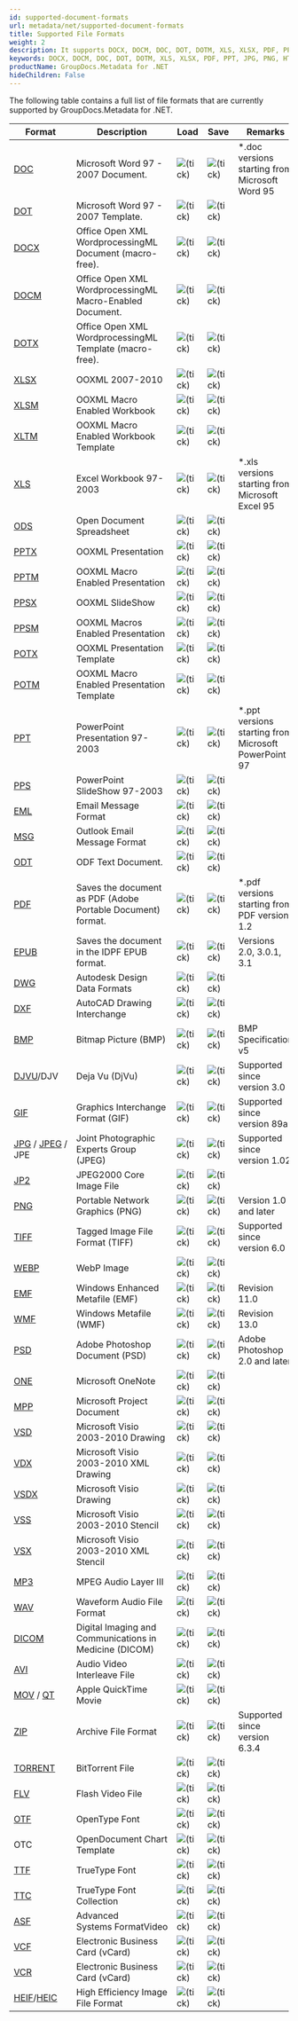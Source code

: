 ```yaml
---
id: supported-document-formats
url: metadata/net/supported-document-formats
title: Supported File Formats
weight: 2
description: It supports DOCX, DOCM, DOC, DOT, DOTM, XLS, XLSX, PDF, PPT, JPG, PNG, HTML, EML and many more.
keywords: DOCX, DOCM, DOC, DOT, DOTM, XLS, XLSX, PDF, PPT, JPG, PNG, HTML, EML 
productName: GroupDocs.Metadata for .NET
hideChildren: False
---
```

The following table contains a full list of file formats that are currently supported by GroupDocs.Metadata for .NET.

| Format | Description | Load | Save | Remarks |
| --- | --- | --- | --- | --- |
| [DOC](https://docs.fileformat.com/word-processing/doc/) | Microsoft Word 97 - 2007 Document. | ![(tick)](/metadata/net/images/check.png) | ![(tick)](/metadata/net/images/check.png) | \*.doc versions starting from Microsoft Word 95 |
| [DOT](https://docs.fileformat.com/word-processing/dot/) | Microsoft Word 97 - 2007 Template. | ![(tick)](/metadata/net/images/check.png) | ![(tick)](/metadata/net/images/check.png) |   |
| [DOCX](https://docs.fileformat.com/word-processing/docx/) | Office Open XML WordprocessingML Document (macro-free). | ![(tick)](/metadata/net/images/check.png) | ![(tick)](/metadata/net/images/check.png) |   |
| [DOCM](https://docs.fileformat.com/word-processing/docm/) | Office Open XML WordprocessingML Macro-Enabled Document. | ![(tick)](/metadata/net/images/check.png) | ![(tick)](/metadata/net/images/check.png) |   |
| [DOTX](https://docs.fileformat.com/word-processing/dotx/) | Office Open XML WordprocessingML Template (macro-free). | ![(tick)](/metadata/net/images/check.png) | ![(tick)](/metadata/net/images/check.png) |   |
| [XLSX](https://docs.fileformat.com/spreadsheet/xlsx/) | OOXML 2007-2010 | ![(tick)](/metadata/net/images/check.png) | ![(tick)](/metadata/net/images/check.png) |   |
| [XLSM](https://docs.fileformat.com/spreadsheet/xlsm/) | OOXML Macro Enabled Workbook | ![(tick)](/metadata/net/images/check.png) | ![(tick)](/metadata/net/images/check.png) |   |
| [XLTM](https://docs.fileformat.com/spreadsheet/xltm/) | OOXML Macro Enabled Workbook Template | ![(tick)](/metadata/net/images/check.png) | ![(tick)](/metadata/net/images/check.png) |   |
| [XLS](https://docs.fileformat.com/spreadsheet/xls/) | Excel Workbook 97-2003 | ![(tick)](/metadata/net/images/check.png) | ![(tick)](/metadata/net/images/check.png) | \*.xls versions starting from Microsoft Excel 95 |
| [ODS](https://docs.fileformat.com/spreadsheet/ods/) | Open Document Spreadsheet | ![(tick)](/metadata/net/images/check.png) | ![(tick)](/metadata/net/images/check.png) |   |
| [PPTX](https://docs.fileformat.com/presentation/pptx/) | OOXML Presentation | ![(tick)](/metadata/net/images/check.png) | ![(tick)](/metadata/net/images/check.png) |   |
| [PPTM](https://docs.fileformat.com/presentation/pptm/) | OOXML Macro Enabled Presentation | ![(tick)](/metadata/net/images/check.png) | ![(tick)](/metadata/net/images/check.png) |   |
| [PPSX](https://docs.fileformat.com/presentation/ppsx/) | OOXML SlideShow | ![(tick)](/metadata/net/images/check.png) | ![(tick)](/metadata/net/images/check.png) |   |
| [PPSM](https://docs.fileformat.com/presentation/ppsm/) | OOXML Macros Enabled Presentation | ![(tick)](/metadata/net/images/check.png) | ![(tick)](/metadata/net/images/check.png) |   |
| [POTX](https://docs.fileformat.com/presentation/potx/) | OOXML Presentation Template | ![(tick)](/metadata/net/images/check.png) | ![(tick)](/metadata/net/images/check.png) |   |
| [POTM](https://docs.fileformat.com/presentation/potm/) | OOXML Macro Enabled Presentation Template | ![(tick)](/metadata/net/images/check.png) | ![(tick)](/metadata/net/images/check.png) |   |
| [PPT](https://docs.fileformat.com/presentation/ppt/) | PowerPoint Presentation 97-2003 | ![(tick)](/metadata/net/images/check.png) | ![(tick)](/metadata/net/images/check.png) | \*.ppt versions starting from Microsoft PowerPoint 97 |
| [PPS](https://docs.fileformat.com/presentation/pps/) | PowerPoint SlideShow 97-2003 | ![(tick)](/metadata/net/images/check.png) | ![(tick)](/metadata/net/images/check.png) |   |
| [EML](https://docs.fileformat.com/email/eml/) | Email Message Format | ![(tick)](/metadata/net/images/check.png) | ![(tick)](/metadata/net/images/check.png) |   |
| [MSG](https://docs.fileformat.com/email/msg/) | Outlook Email Message Format | ![(tick)](/metadata/net/images/check.png) | ![(tick)](/metadata/net/images/check.png) |   |
| [ODT](https://docs.fileformat.com/word-processing/odt/) | ODF Text Document. | ![(tick)](/metadata/net/images/check.png) | ![(tick)](/metadata/net/images/check.png) |   |
| [PDF](https://docs.fileformat.com/pdf/) | Saves the document as PDF (Adobe Portable Document) format. | ![(tick)](/metadata/net/images/check.png) | ![(tick)](/metadata/net/images/check.png) | \*.pdf versions starting from PDF version 1.2 |
| [EPUB](https://docs.fileformat.com/ebook/epub/) | Saves the document in the IDPF EPUB format. | ![(tick)](/metadata/net/images/check.png) | ![(tick)](/metadata/net/images/check.png) | Versions 2.0, 3.0.1, 3.1 |
| [DWG](https://docs.fileformat.com/cad/dwg/) | Autodesk Design Data Formats | ![(tick)](/metadata/net/images/check.png) | ![(tick)](/metadata/net/images/check.png) |   |
| [DXF](https://docs.fileformat.com/cad/dxf/) | AutoCAD Drawing Interchange | ![(tick)](/metadata/net/images/check.png) | ![(tick)](/metadata/net/images/check.png) |   |
| [BMP](https://docs.fileformat.com/image/bmp/) | Bitmap Picture (BMP) | ![(tick)](/metadata/net/images/check.png) | ![(tick)](/metadata/net/images/check.png) | BMP Specification v5 |
| [DJVU](https://docs.fileformat.com/image/djvu/)/DJV | Deja Vu (DjVu) | ![(tick)](/metadata/net/images/check.png) | ![(tick)](/metadata/net/images/check.png) | Supported since version 3.0 |
| [GIF](https://docs.fileformat.com/image/gif/) | Graphics Interchange Format (GIF) | ![(tick)](/metadata/net/images/check.png) | ![(tick)](/metadata/net/images/check.png) | Supported since version 89a |
| [JPG](https://docs.fileformat.com/image/jpeg) / [JPEG](https://docs.fileformat.com/image/jpeg) / JPE   | Joint Photographic Experts Group (JPEG) | ![(tick)](/metadata/net/images/check.png) | ![(tick)](/metadata/net/images/check.png) | Supported since version 1.02 |
| [JP2](https://docs.fileformat.com/image/jp2/) | JPEG2000 Core Image File | ![(tick)](/metadata/net/images/check.png) | ![(tick)](/metadata/net/images/check.png) |   |
| [PNG](https://docs.fileformat.com/image/png/) | Portable Network Graphics (PNG) | ![(tick)](/metadata/net/images/check.png) | ![(tick)](/metadata/net/images/check.png) | Version 1.0 and later  |
| [TIFF](https://docs.fileformat.com/image/tiff/) | Tagged Image File Format (TIFF) | ![(tick)](/metadata/net/images/check.png) | ![(tick)](/metadata/net/images/check.png) | Supported since version 6.0 |
| [WEBP](https://docs.fileformat.com/image/webp/) | WebP Image | ![(tick)](/metadata/net/images/check.png) | ![(tick)](/metadata/net/images/check.png) |   |
| [EMF](https://docs.fileformat.com/image/emf/) | Windows Enhanced Metafile (EMF) | ![(tick)](/metadata/net/images/check.png) | ![(tick)](/metadata/net/images/check.png) | Revision 11.0 |
| [WMF](https://docs.fileformat.com/image/wmf/) | Windows Metafile (WMF) | ![(tick)](/metadata/net/images/check.png) | ![(tick)](/metadata/net/images/check.png) | Revision 13.0 |
| [PSD](https://docs.fileformat.com/image/psd/) | Adobe Photoshop Document (PSD) | ![(tick)](/metadata/net/images/check.png) | ![(tick)](/metadata/net/images/check.png) | Adobe Photoshop 2.0 and later |
| [ONE](https://docs.fileformat.com/note-taking/one/) | Microsoft OneNote | ![(tick)](/metadata/net/images/check.png) | ![(tick)](/metadata/net/images/check.png) |   |
| [MPP](https://docs.fileformat.com/project-management/mpp/) | Microsoft Project Document | ![(tick)](/metadata/net/images/check.png) | ![(tick)](/metadata/net/images/check.png) |   |
| [VSD](https://docs.fileformat.com/image/vsd/) | Microsoft Visio 2003-2010 Drawing | ![(tick)](/metadata/net/images/check.png) | ![(tick)](/metadata/net/images/check.png) |   |
| [VDX](https://docs.fileformat.com/image/vdx/) | Microsoft Visio 2003-2010 XML Drawing | ![(tick)](/metadata/net/images/check.png) | ![(tick)](/metadata/net/images/check.png) |   |
| [VSDX](https://docs.fileformat.com/image/vsdx/) | Microsoft Visio Drawing | ![(tick)](/metadata/net/images/check.png) | ![(tick)](/metadata/net/images/check.png) |   |
| [VSS](https://docs.fileformat.com/image/vss/) | Microsoft Visio 2003-2010 Stencil | ![(tick)](/metadata/net/images/check.png) | ![(tick)](/metadata/net/images/check.png) |   |
| [VSX](https://docs.fileformat.com/image/vsx/) | Microsoft Visio 2003-2010 XML Stencil | ![(tick)](/metadata/net/images/check.png) | ![(tick)](/metadata/net/images/check.png) |   |
| [MP3](https://docs.fileformat.com/audio/mp3/) | MPEG Audio Layer III | ![(tick)](/metadata/net/images/check.png) | ![(tick)](/metadata/net/images/check.png) |   |
| [WAV](https://docs.fileformat.com/audio/wav/) | Waveform Audio File Format | ![(tick)](/metadata/net/images/check.png) | ![(tick)](/metadata/net/images/check.png) |   |
| [DICOM](https://docs.fileformat.com/image/dcm/) | Digital Imaging and Communications in Medicine (DICOM) | ![(tick)](/metadata/net/images/check.png) | ![(tick)](/metadata/net/images/check.png) |   |
| [AVI](https://docs.fileformat.com/video/avi/) | Audio Video Interleave File | ![(tick)](/metadata/net/images/check.png) | ![(tick)](/metadata/net/images/check.png) |   |
| [MOV](https://docs.fileformat.com/video/mov/) / [QT](https://docs.fileformat.com/video/qt/) | Apple QuickTime Movie | ![(tick)](/metadata/net/images/check.png) | ![(tick)](/metadata/net/images/check.png) |   |
| [ZIP](https://docs.fileformat.com/compression/zip/) | Archive File Format | ![(tick)](/metadata/net/images/check.png) | ![(tick)](/metadata/net/images/check.png) | Supported since version 6.3.4 |
| [TORRENT](https://docs.fileformat.com/misc/torrent/) | BitTorrent File | ![(tick)](/metadata/net/images/check.png) | ![(tick)](/metadata/net/images/check.png) |   |
| [FLV](https://docs.fileformat.com/video/flv/) | Flash Video File | ![(tick)](/metadata/net/images/check.png) | ![(tick)](/metadata/net/images/check.png) |   |
| [OTF](https://docs.fileformat.com/font/otf/) | OpenType Font | ![(tick)](/metadata/net/images/check.png) | ![(tick)](/metadata/net/images/check.png) |   |
| OTC | OpenDocument Chart Template | ![(tick)](/metadata/net/images/check.png) | ![(tick)](/metadata/net/images/check.png) |   |
| [TTF](https://docs.fileformat.com/font/ttf/) | TrueType Font | ![(tick)](/metadata/net/images/check.png) | ![(tick)](/metadata/net/images/check.png) |   |
| [TTC](https://docs.fileformat.com/font/ttc/) | TrueType Font Collection | ![(tick)](/metadata/net/images/check.png) | ![(tick)](/metadata/net/images/check.png) |   |
| [ASF](https://docs.fileformat.com/video/asf/) | Advanced Systems FormatVideo | ![(tick)](/metadata/net/images/check.png) | ![(tick)](/metadata/net/images/check.png) |   |
| [VCF](https://docs.fileformat.com/email/vcf/) | Electronic Business Card (vCard) | ![(tick)](/metadata/net/images/check.png) | ![(tick)](/metadata/net/images/check.png) |   |
| [VCR](https://docs.fileformat.com/email/vcf/) | Electronic Business Card (vCard) | ![(tick)](/metadata/net/images/check.png) | ![(tick)](/metadata/net/images/check.png) |   |
| [HEIF](https://docs.fileformat.com/image/heif/)/[HEIC](https://docs.fileformat.com/image/heic/) | High Efficiency Image File Format | ![(tick)](/metadata/net/images/check.png) | ![(tick)](/metadata/net/images/check.png) |   |


